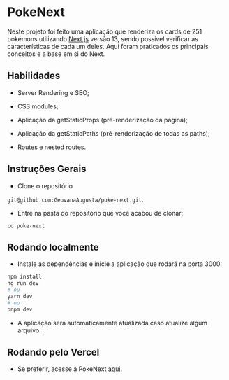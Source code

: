 # PokeNext

Neste projeto foi feito uma aplicação que renderiza os cards de 251 pokémons utilizando [Next.js](https://nextjs.org/) versão 13, sendo possível verificar as características de cada um deles. Aqui foram praticados os principais conceitos e a base em si do Next.

## Habilidades

- Server Rendering e SEO;

- CSS modules;

- Aplicação da getStaticProps (pré-renderização da página);

- Aplicação da getStaticPaths (pré-renderização de todas as paths);

- Routes e nested routes.

## Instruções Gerais

- Clone o repositório

 `git@github.com:GeovanaAugusta/poke-next.git`.
 
 - Entre na pasta do repositório que você acabou de clonar:
    
 `cd poke-next`

## Rodando localmente

- Instale as dependências e inicie a aplicação que rodará na porta 3000:

``` bash
npm install
ng run dev
# ou
yarn dev
# ou
pnpm dev
```
- A aplicação será automaticamente atualizada caso atualize algum arquivo.

## Rodando pelo Vercel

- Se preferir, acesse a PokeNext <a href="https://poke-next-peach.vercel.app/" target="_blank">aqui</a>.



